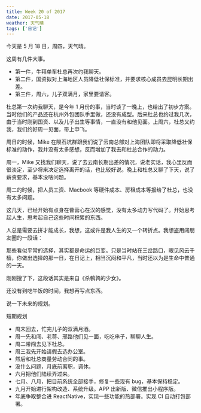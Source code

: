 ```yaml
---
title: Week 20 of 2017
date: 2017-05-18
weather: 天气晴
tags: ['日记']
---
```


今天是 5 月 18 日，周四，天气晴。

这周有几件大事。

- 第一件，牛拜单车杜总再次约我聊天。
- 第二件，国资拟对上海地区人员降低社保标准，并要求核心成员去昆明长期出差。
- 第三件，周六，儿子双满月，家里要请客。

杜总第一次约我聊天，是今年 1 月份的事，当时谈了一晚上，也给出了初步方案。当时他们的产品还在杭州外包团队手里做，还没有成型。后来杜总也约过我几次，由于当时刚到国资、以及儿子出生等事情，一直没有和他见面。上周六，杜总又约我，我们约好周一见面，带上申飞。

周日的时候，Mike 在陨石坑群跟我们说了云南总部对上海团队即将采取降低社保标准的动作，我并没有太多感想，反而增加了我去和杜总合作的动力。

周一，Mike 又找我们聊天，说了去云南长期出差的情况，说老实话，我心里反而很淡定，至少将来决定选择离开的话，也比较好说。晚上和杜总又聊了下天，说了薪资要求，基本没啥问题。

周二的时候，把人员工资、Macbook 等硬件成本、房租成本等报给了杜总，也没有太多问题。

这几天，已经开始有点身在曹营心在汉的感觉，没有太多动力写代码了。开始思考起人生，思考起自己这些时间积累的东西。

人总是需要去拼才能成长，我想，这或许是我人生的又一个转折点。我想盗用闯朋友圈的一段话：

那些看似平常的选择，其实都是命运的巨变。只是当时站在三岔路口，眼见风云千樯，你做出选择的那一日，在日记上，相当沉闷和平凡，当时还以为是生命中普通的一天。

刚刚搜了下，这段话其实是来自《杀鹌鹑的少女》。

还没有到吃午饭的时间，我想再写点东西。

说一下未来的规划。

短期规划

- 周末回去，忙完儿子的双满月酒。
- 周一先和闯、老蒋、邢路他们见一面，吃吃串子，聊聊人生。
- 周二带闯去见下杜总。
- 周三我先开始请假去选办公室。
- 然后和杜总商量劳动合同的事。
- 没什么问题，月底前离职，调休。
- 六月把他们陆续弄过来。
- 七月、八月，把目前系统全部接手，修复一些现有 bug，基本保持稳定。
- 九月开始进行架构改造、系统升级。APP 出新版、微信推出小程序版。
- 年底争取整合进 ReactNative，实现一些功能的热部署。实现 CI 自动打包部署。
